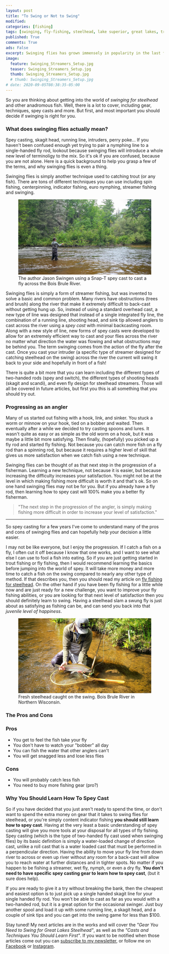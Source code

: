 ```yaml
---
layout: post
title: "To Swing or Not to Swing"
modified:
categories: [fishing]
tags: [swinging, fly-fishing, steelhead, lake superior, great lakes, trout, techniques, tips]
published: True
comments: True
ads: False
excerpt: Swinging flies has grown immensely in popularity in the last few years, but is it right for you?
image:
  feature: Swinging_Streamers_Setup.jpg
  teaser: Swinging_Streamers_Setup.jpg
  thumb: Swinging_Streamers_Setup.jpg
  # thumb: Swinging_Streamers_Setup.jpg
# date: 2020-09-05T08:38:35-05:00
---
```


So you are thinking about getting into the world of *swinging for steelhead* and other anadromous fish. Well, there is a lot to cover, including gear, techniques, spey casts and more. But first, and most important you should decide if swinging is right for you.

### What does swinging flies actually mean?

Spey casting, skagit head, running line, intruders, perry poke... If you haven't been confused enough yet trying to pair a nymphing line to a single-handed fly rod, lookout because swinging flies will introduce a whole new level of terminoligy to the mix. So it's ok if you are confused, because you are not alone. Here is a quick background to help you grasp a few of the terms, and why swinging flies is even a thing.

Swinging flies is simply another technique used to catching trout (or any fish). There are tons of different techniques you can use including spin fishing, centerpinning, indicator fishing, euro nymphing, streamer fishing and swinging.

<figure>
<img title="" src="/images/spey-casting2.jpg">
<figcaption>The author Jason Swingen using a Snap-T spey cast to cast a fly across the Bois Brule River.</figcaption>
</figure>

Swinging flies is simply a form of streamer fishing, but was invented to solve a basic and common problem. Many rivers have obstructions (trees and brush) along the river that make it extremely difficult to back-cast without getting hung up. So, instead of using a standard overhead cast, a new type of line was designed that instead of a single integrated fly line, the combination of a running line, shooting head, and sink tip allowed anglers to cast across the river using a *spey cast* with minimal backcasting room. Along with a new style of line, new forms of spey casts were developed to allow for an extremely efficient way to cast and your flies across the river no matter what direction the water was flowing and what obstructions may be behind you. The term swinging comes from the action of the fly after the cast. Once you cast your intruder (a specific type of streamer designed for catching steelhead on the swing) across the river the current will swing it back to your side and hopefully in front of a fish!

There is quite a bit more that you can learn including the different types of two-handed rods (spey and switch), the different types of shooting heads (skagit and scandi), and even fly design for steelhead streamers. Those will all be covered in future articles, but first you this is all something that you should try out.

### Progressing as an angler

Many of us started out fishing with a hook, link, and sinker. You stuck a worm or minnow on your hook, tied on a bobber and waited. Then eventually after a while we decided to try casting spoons and lures. It wasn't quite as easy or as simple as the old worm on a hook, but it was maybe a little bit more satisfying. Then finally, (hopefully) you picked up a fly rod and started fly fishing. Not because you can catch more fish on a fly rod than a spinning rod, but because it requires a higher level of skill that gives us more satisfaction when we catch fish using a new technique.

Swinging flies can be thought of as that next step in the progression of a fisherman. Learning a new technique, not because it is easier, but because increasing the difficulty increases your satisfaction. You might not be at the level in which making fishing more difficult is worth it and that's ok. So on one hand swinging flies may not be for you. But if you already have a fly rod, then learning how to spey cast will 100% make you a better fly fisherman.

> "The next step in the progression of the angler, is simply making fishing more difficult in order to increase your level of satisfaction."

-----

So spey casting for a few years I've come to understand many of the pros and cons of swinging flies and can hopefully help your decision a little easier.

I may not be like everyone, but I enjoy the progression. If I catch a fish on a fly, I often cut it off because I know that one works, and I want to see what else I can use to fool a fish into eating. So if you are just getting started in trout fishing or fly fishing, then I would recommend learning the basics before jumping into the world of spey. It will take more money and more time to catch a fish on the swing compared to nearly any other type of method. If that describes you, then you should read my article on <a href="/fishing/steelhead-techniques/">fly fishing for steelhead</a>. On the other hand if you have been fly fishing for a little while now and are just ready for a new challenge, you want to improve your fly fishing abilities, or you are looking for that next level of satisfaction then you should definitely learn to swing. Having a steelhead slam a swung fly is just about as satisfying as fishing can be, and can send you back into that *juvenile level of happiness*.

<figure>
<img title="Steelhead on the swing" src="/images/Steelhead-on-the-swing.jpg">
<figcaption>Fresh steelhead caught on the swing. Bois Brule River in Northern Wisconsin.</figcaption>
</figure>

### The Pros and Cons

### Pros
  - You get to feel the fish take your fly
  - You don't have to watch your "bobber" all day
  - You can fish the water that other anglers can't
  - You will get snagged less and lose less flies

### Cons
  - You will probably catch less fish
  - You need to buy more fishing gear (pro?)

###  Why You Should Learn How To Spey Cast

So if you have decided that you just aren't ready to spend the time, or don't want to spend the extra money on gear that it takes to swing flies for steelhead, or you're simply content indicator fishing **you should still learn how to spey cast**. Having at the very least a basic understanding of spey casting will give you more tools at your disposal for all types of fly fishing. Spey casting (which is the type of two-handed fly cast used when swinging flies) by its basic definition is simply a water-loaded change of direction cast, unlike a roll cast that is a water loaded cast that must be performed in a perpendicular direction. Having the ability to move your fly line from down river to across or even up river without any room for a back-cast will allow you to reach water at further distances and in tighter spots. No matter if you happen to be fishing a streamer, wet fly, nymph, or even a dry fly. <b>You don't need to have specific spey casting gear to learn how to spey cast</b>, (but it sure does help).

If you are ready to give it a try without breaking the bank, then the cheapest and easiest option is to just pick up a single handed skagit line for your single handed fly rod. You won't be able to cast as far as you would with a two-handed rod, but it is a great option for the occasional swinger. Just buy another spool and load it up with some running line, a skagit head, and a couple of sink tips and you can get into the swing game for less than $100.

Stay tuned! My next articles are in the works and will cover the *"Gear You Need to Swing for Great Lakes Steelhead"*, as well as the *"Casts and Techniques You Should Learn First"*. If you want to be notified when those articles come out you can <a target="_blank" rel="noreferrer" href="https://js-outdoors.us10.list-manage.com/subscribe?u=efa345295a4bec98a9f444665&id=755a6c3221">subscribe to my newsletter</a>, or follow me on <a target="_blank" rel="noreferrer" href="https://www.facebook.com/JasonSwingenOutdoors/">Facebook</a> or <a target="_blank" rel="noreferrer" href="https://www.instagram.com/jasonswingen/">Instagram</a>.

<!-- <figure>
  <img title="" src="/images/spey-cast2.gif">
  <figcaption></figcaption>
</figure> -->

